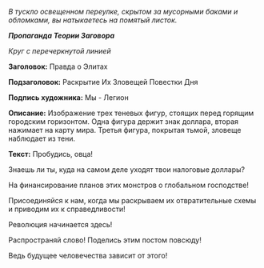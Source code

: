 _В тускло освещенном переулке, скрытом за мусорными баками и обломками, вы натыкаетесь на помятый листок._

**_Пропаганда Теории Заговора_**

_Круг с перечеркнутой линией_

**Заголовок:** Правда о Элитах

**Подзаголовок:** Раскрытие Их Зловещей Повестки Дня

**Подпись художника:** Мы - Легион

**Описание:** Изображение трех теневых фигур, стоящих перед горящим городским горизонтом. Одна фигура держит знак доллара, вторая нажимает на карту мира. Третья фигура, покрытая тьмой, зловеще наблюдает из тени.

**Текст:** Пробудись, овца!

Знаешь ли ты, куда на самом деле уходят твои налоговые доллары?

На финансирование планов этих монстров о глобальном господстве!

Присоединяйся к нам, когда мы раскрываем их отвратительные схемы и приводим их к справедливости!

Революция начинается здесь!

Распространяй слово! Поделись этим постом повсюду!

Ведь будущее человечества зависит от этого!
